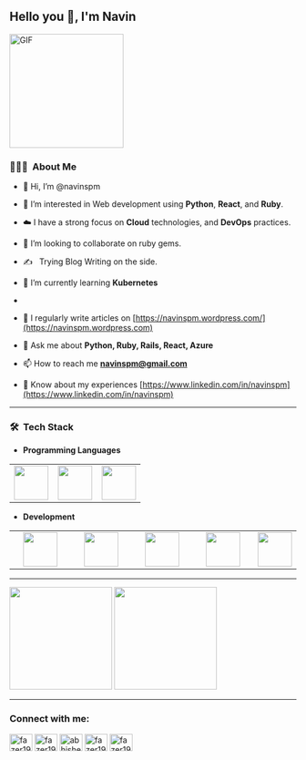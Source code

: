 <h2> Hello you 👋, I'm Navin</h2>
<img alt="GIF" src="https://media.giphy.com/media/l3q2GDh3wQqVWSiGY/giphy.gif" width = 200/>

<h3> 🧝🏻‍💻 &nbsp;About Me </h3>

- 👋 Hi, I’m @navinspm
- 👀 I’m interested in Web development using **Python**, **React**, and **Ruby**.
- ☁️ I have a strong focus on  **Cloud** technologies, and **DevOps** practices.
- 💞️ I’m looking to collaborate on ruby gems.
- ✍️ &nbsp; Trying Blog Writing on the side.
- 🌱 I’m currently learning **Kubernetes**

-
- 📝 I regularly write articles on [https://navinspm.wordpress.com/](https://navinspm.wordpress.com)

- 💬 Ask me about **Python, Ruby, Rails, React, Azure**

- 📫 How to reach me **navinspm@gmail.com**

- 📄 Know about my experiences [https://www.linkedin.com/in/navinspm](https://www.linkedin.com/in/navinspm)



---------------------------------------------------------------------------------------------------------------------------------------------------------------------------------
<h3> 🛠 &nbsp;Tech Stack</h3>

- **Programming Languages**
<table>
<tbody>
 <tr>
  <td align="center" width="33%">
<img height=60px src="https://www.vectorlogo.zone/logos/python/python-horizontal.svg"> 
</td>
<td align="center" width="33%">
<img height=60px src="https://www.vectorlogo.zone/logos/ruby-lang/ruby-lang-horizontal.svg"> 
</td>
 <td align="center" width="33%">
<img height=60px src="https://www.vectorlogo.zone/logos/javascript/javascript-horizontal.svg"> 
</td>
</tr>
</tbody>
</table>


- **Development**
<table>
<tbody>
 <tr>
<td align="center" width="25%">
<img height=60px src="https://www.vectorlogo.zone/logos/reactjs/reactjs-ar21.svg"> 
</td>
  <td align="center" width="25%">
<img height=60px src="https://www.vectorlogo.zone/logos/graphql/graphql-ar21.svg"> 
</td>
<td align="center" width="25%">
<img height=60px src="https://upload.wikimedia.org/wikipedia/commons/thumb/6/62/Ruby_On_Rails_Logo.svg/1200px-Ruby_On_Rails_Logo.svg.png"> 
</td>
<td align="center" width="25%">
<img height=60px src="https://www.vectorlogo.zone/logos/microsoft_azure/microsoft_azure-ar21.svg"> 
</td>
 <td align="center" width="25%">
<img height=60px src="https://www.vectorlogo.zone/logos/amazon_aws/amazon_aws-ar21.svg"> 
</td>
</tr>
</tbody>
</table>

---------------------------------------------------------------------------------------------------------------------------------------------------------------------------------

  <img height="180em" src="https://github-readme-stats.vercel.app/api?username=navinspm&theme=radical&show_icons=true" />
  <img height="180em" src="https://github-readme-stats.vercel.app/api/top-langs/?username=navinspm&theme=radical&layout=compact" />

<br/>

---------------------------------------------------------------------------------------------------------------------------------------------------------------------------------

<h3 align="left">Connect with me:</h3>
<p align="left">
<a href="https://dev.to/navinspm" target="blank"><img align="center" src="https://cdn.jsdelivr.net/npm/simple-icons@3.0.1/icons/dev-dot-to.svg" alt="fazer1929" height="30" width="40" /></a>
<a href="https://twitter.com/navinspm" target="blank"><img align="center" src="https://raw.githubusercontent.com/rahuldkjain/github-profile-readme-generator/master/src/images/icons/Social/twitter.svg" alt="fazer1929" height="30" width="40" /></a>
<a href="https://linkedin.com/in/navinspm" target="blank"><img align="center" src="https://raw.githubusercontent.com/rahuldkjain/github-profile-readme-generator/master/src/images/icons/Social/linked-in-alt.svg" alt="abhishekagrawal1929" height="30" width="40" /></a>
<a href="https://www.hackerrank.com/navinspm" target="blank"><img align="center" src="https://raw.githubusercontent.com/rahuldkjain/github-profile-readme-generator/master/src/images/icons/Social/hackerrank.svg" alt="fazer1929" height="30" width="40" /></a>
<a href="https://www.leetcode.com/navinspm" target="blank"><img align="center" src="https://raw.githubusercontent.com/rahuldkjain/github-profile-readme-generator/master/src/images/icons/Social/leet-code.svg" alt="fazer1929" height="30" width="40" /></a>
</p>

<!---
navinspm/navinspm is a ✨ special ✨ repository because its `README.md` (this file) appears on your GitHub profile.
You can click the Preview link to take a look at your changes.
--->
